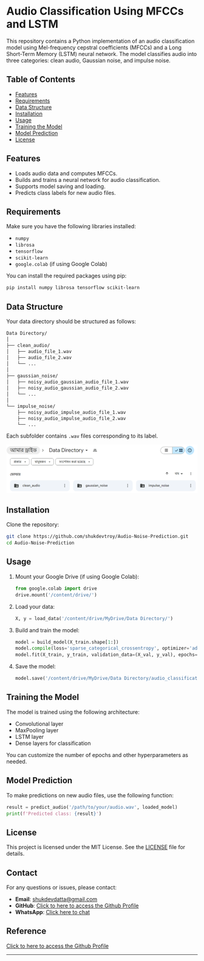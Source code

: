 # Audio Classification Using MFCCs and LSTM

This repository contains a Python implementation of an audio classification model using Mel-frequency cepstral coefficients (MFCCs) and a Long Short-Term Memory (LSTM) neural network. The model classifies audio into three categories: clean audio, Gaussian noise, and impulse noise.

## Table of Contents

- [Features](#features)
- [Requirements](#requirements)
- [Data Structure](#data-structure)
- [Installation](#installation)
- [Usage](#usage)
- [Training the Model](#training-the-model)
- [Model Prediction](#model-prediction)
- [License](#license)

## Features

- Loads audio data and computes MFCCs.
- Builds and trains a neural network for audio classification.
- Supports model saving and loading.
- Predicts class labels for new audio files.

## Requirements

Make sure you have the following libraries installed:

- `numpy`
- `librosa`
- `tensorflow`
- `scikit-learn`
- `google.colab` (if using Google Colab)

You can install the required packages using pip:

```bash
pip install numpy librosa tensorflow scikit-learn
```

## Data Structure

Your data directory should be structured as follows:

```
Data Directory/
│
├── clean_audio/
│   ├── audio_file_1.wav
│   ├── audio_file_2.wav
│   └── ...
│
├── gaussian_noise/
│   ├── noisy_audio_gaussian_audio_file_1.wav
│   ├── noisy_audio_gaussian_audio_file_2.wav
│   └── ...
│
└── impulse_noise/
    ├── noisy_audio_impulse_audio_file_1.wav
    ├── noisy_audio_impulse_audio_file_2.wav
    └── ...
```

Each subfolder contains `.wav` files corresponding to its label.

![Example Image](https://github.com/shukdevtroy/Audio-Noise-Prediction/blob/main/images/Capture.PNG)

## Installation

Clone the repository:

```bash
git clone https://github.com/shukdevtroy/Audio-Noise-Prediction.git
cd Audio-Noise-Prediction
```

## Usage

1. Mount your Google Drive (if using Google Colab):

   ```python
   from google.colab import drive
   drive.mount('/content/drive/')
   ```

2. Load your data:

   ```python
   X, y = load_data('/content/drive/MyDrive/Data Directory/')
   ```

3. Build and train the model:

   ```python
   model = build_model(X_train.shape[1:])
   model.compile(loss='sparse_categorical_crossentropy', optimizer='adam', metrics=['accuracy'])
   model.fit(X_train, y_train, validation_data=(X_val, y_val), epochs=30)
   ```

4. Save the model:

   ```python
   model.save('/content/drive/MyDrive/Data Directory/audio_classification_model.h5')
   ```

## Training the Model

The model is trained using the following architecture:

- Convolutional layer
- MaxPooling layer
- LSTM layer
- Dense layers for classification

You can customize the number of epochs and other hyperparameters as needed.

## Model Prediction

To make predictions on new audio files, use the following function:

```python
result = predict_audio('/path/to/your/audio.wav', loaded_model)
print(f'Predicted class: {result}')
```

## License

This project is licensed under the MIT License. See the [LICENSE](LICENSE) file for details.

## Contact

For any questions or issues, please contact:

- **Email**: shukdevdatta@gmail.com
- **GitHub**: [Click to here to access the Github Profile](https://github.com/shukdevtroy)
- **WhatsApp**: [Click here to chat](https://wa.me/+8801719296601)

## Reference

[Click to here to access the Github Profile](https://github.com/shukdevtroy/Audio-Noise-Generator/)

---

